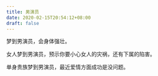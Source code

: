 ```yaml
---
title: 男演员
date: 2020-02-15T20:54:12+08:00
draft: false
---
```


梦到男演员，会身体强壮。

女人梦到男演员，预示你要小心女人的灾祸，还有下属的陷害。

单身贵族梦到男演员，最近爱情方面成功是没问题。

